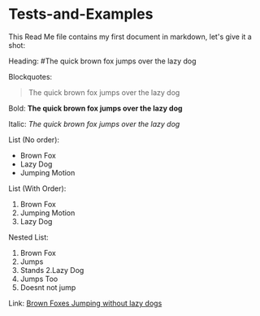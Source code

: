Tests-and-Examples
==================

This Read Me file contains my first document in markdown, let's give it a shot:

Heading:
#The quick brown fox jumps over the lazy dog

Blockquotes:
>The quick brown fox jumps over the lazy dog

Bold:
**The quick brown fox jumps over the lazy dog**

Italic:
*The quick brown fox jumps over the lazy dog*

List (No order):

* Brown Fox
* Lazy Dog
* Jumping Motion

List (With Order):

1. Brown Fox
2. Jumping Motion
3. Lazy Dog

Nested List:

1. Brown Fox
  1. Jumps
  2. Stands
2.Lazy Dog
  1. Jumps Too
  2. Doesnt not jump

Link: [Brown Foxes Jumping without lazy dogs](http://www.youtube.com/watch?v=c8xJtH6UcQY)
